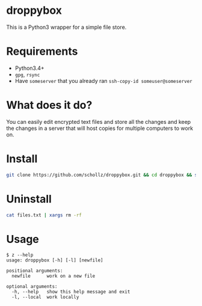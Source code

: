 # droppybox

This is a Python3 wrapper for a simple file store.

# Requirements

- Python3.4+
- `gpg`, `rsync`
- Have `someserver` that you already ran `ssh-copy-id someuser@someserver`

# What does it do?

You can easily edit encrypted text files and store all the changes and keep the changes
in a server that will host copies for multiple computers to work on.

# Install

```bash
git clone https://github.com/schollz/droppybox.git && cd droppybox && sudo python3 setup.py install --record files.txt
```

# Uninstall

```bash
cat files.txt | xargs rm -rf
```

# Usage

```
$ z --help
usage: droppybox [-h] [-l] [newfile]

positional arguments:
  newfile      work on a new file

optional arguments:
  -h, --help   show this help message and exit
  -l, --local  work locally
```
